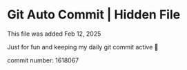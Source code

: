 # Git Auto Commit | Hidden File

This file was added Feb 12, 2025

Just for fun and keeping my daily git commit active 🤪

commit number: 1618067
